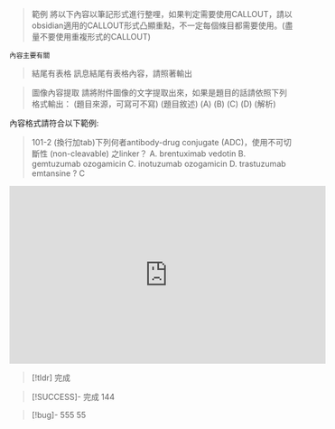 
> 範例
	將以下內容以筆記形式進行整哩，如果判定需要使用CALLOUT，請以obsidian適用的CALLOUT形式凸顯重點，不一定每個條目都需要使用。(盡量不要使用重複形式的CALLOUT)
	
	內容主要有關


> 結尾有表格
	訊息結尾有表格內容，請照著輸出


> 圖像內容提取
	請將附件圖像的文字提取出來，如果是題目的話請依照下列格式輸出：
	(題目來源，可寫可不寫)
	(題目敘述)
	(A) 
	(B) 
	(C) 
	(D) 
	(解析)


內容格式請符合以下範例: 
> 101-2
	(換行加tab)下列何者antibody-drug conjugate (ADC)，使用不可切斷性 (non-cleavable) 之linker？ 
A. brentuximab vedotin 
B. gemtuzumab ozogamicin 
C. inotuzumab ozogamicin 
D. trastuzumab emtansine 
? 
C




<iframe width="560" height="315" src="https://www.youtube.com/embed/x2Kz4Xm76Q0" 
frameborder="0" allow="accelerometer; autoplay; clipboard-write; encrypted-media; gyroscope; picture-in-picture" 
allowfullscreen></iframe>

> [!tldr] 完成
> 

> [!SUCCESS]- 完成
>  144

> [!bug]- 555
>  55

